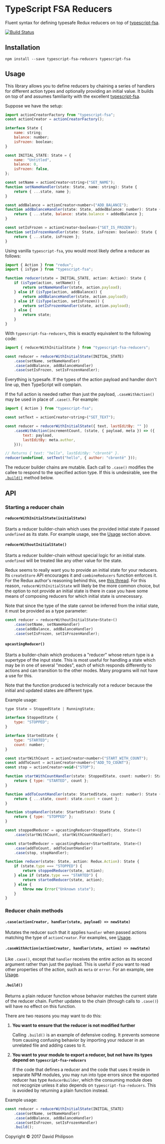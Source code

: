 # TypeScript FSA Reducers

Fluent syntax for defining typesafe Redux reducers on top of [typescript-fsa](https://github.com/aikoven/typescript-fsa).

[![Build Status](https://travis-ci.org/dphilipson/typescript-fsa-reducers.svg?branch=master)](https://travis-ci.org/dphilipson/typescript-fsa-reducers)

## Installation

```
npm install --save typescript-fsa-reducers typescript-fsa
```

## Usage

This library allows you to define reducers by chaining a series of handlers for different action
types and optionally providing an initial value. It builds on top of and assumes familiarity with
the excellent [typescript-fsa](https://github.com/aikoven/typescript-fsa).

Suppose we have the setup:
``` javascript
import actionCreatorFactory from "typescript-fsa";
const actionCreator = actionCreatorFactory();

interface State {
    name: string;
    balance: number;
    isFrozen: boolean;
}

const INITIAL_STATE: State = {
    name: "Untitled",
    balance: 0,
    isFrozen: false,
};

const setName = actionCreator<string>("SET_NAME");
function setNameHandler(state: State, name: string): State {
    return { ...state, name };
}

const addBalance = actionCreator<number>("ADD_BALANCE");
function addBalanceHandler(state: State, addedBalance: number): State {
    return { ...state, balance: state.balance + addedBalance };
}

const setIsFrozen = actionCreator<boolean>("SET_IS_FROZEN");
function setIsFrozenHandler(state: State, isFrozen: boolean): State {
    return { ...state, isFrozen };
}
```
Using vanilla `typescript-fsa`, you would most likely define a reducer as follows:
``` javascript
import { Action } from "redux";
import { isType } from "typescript-fsa";

function reducer(state = INITIAL_STATE, action: Action): State {
    if (isType(action, setName)) {
        return setNameHandler(state, action.payload);
    } else if (isType(action, addBalance)) {
        return addBalanceHandler(state, action.payload);
    } else if (isType(action, setIsFrozen)) {
        return setIsFrozenHandler(state, action.payload);
    } else {
        return state;
    }
}
```
With `typescript-fsa-reducers`, this is exactly equivalent to the following code:
``` javascript
import { reducerWithInitialState } from "typescript-fsa-reducers";

const reducer = reducerWithInitialState(INITIAL_STATE)
    .case(setName, setNameHandler)
    .case(addBalance, addBalanceHandler)
    .case(setIsFrozen, setIsFrozenHandler);
```
Everything is typesafe. If the types of the action payload and handler don't line up, then
TypeScript will complain.

If the full action is needed rather than just the payload, `.caseWithAction()` may be used in
place of `.case()`. For example:
``` javascript
import { Action } from "typescript-fsa";

const setText = actionCreator<string>("SET_TEXT");

const reducer = reducerWithInitialState({ text, lastEditBy: "" })
    .caseWithAction(incrementCount, (state, { payload, meta }) => ({
        text: payload,
        lastEditBy: meta.author,
    }));

// Returns { text: "hello", lastEditBy: "cbrontë" }.
reducer(undefined, setText("hello", { author: "cbrontë" }));
```
The reducer builder chains are mutable. Each call to `.case()` modifies the callee to respond to the
specified action type. If this is undesirable, see the [`.build()`](#build) method below.

## API

### Starting a reducer chain

#### `reducerWithInitialState(initialState)`

Starts a reducer builder-chain which uses the provided initial state if passed `undefined` as its
state. For example usage, see the [Usage](#usage) section above.

#### `reducerWithoutInitialState()`

Starts a reducer builder-chain without special logic for an initial state. `undefined` will be
treated like any other value for the state.

Redux seems to really want you to provide an initial state for your reducers. Its `createStore` API
encourages it and `combineReducers` function enforces it. For the Redux author's reasoning behind
this, see [this thread](https://github.com/reactjs/redux/issues/514). For this reason,
`reducerWithInitialState` will likely be the more common choice, but the option to not provide an
initial state is there in case you have some means of composing reducers for which initial state is
unnecessary.

Note that since the type of the state cannot be inferred from the initial state, it must be provided
as a type parameter:
``` javascript
const reducer = reducerWithoutInitialState<State>()
    .case(setName, setNameHandler)
    .case(addBalance, addBalanceHandler)
    .case(setIsFrozen, setIsFrozenHandler);
```

#### `upcastingReducer()`

Starts a builder-chain which produces a "reducer" whose return type is a supertype of the input
state. This is most useful for handling a state which may be in one of several "modes", each of
which responds differently to actions and can transition to the other modes. Many programs will
not have a use for this.

Note that the function produced is technically not a reducer because the initial and updated
states are different type.

Example usage:
``` javascript
type State = StoppedState | RunningState;

interface StoppedState {
    type: "STOPPED";
}

interface StartedState {
    type: "STARTED";
    count: number;
}

const startWithCount = actionCreator<number>("START_WITH_COUNT");
const addToCount = actionCreator<number>("ADD_TO_COUNT");
const stop = actionCreator<void>("STOP");

function startWithCountHandler(state: StoppedState, count: number): State {
    return { type: "STARTED", count };
}

function addToCountHandler(state: StartedState, count: number): State {
    return { ...state, count: state.count + count };
}

function stopHandler(state: StartedState): State {
    return { type: "STOPPED" };
}

const stoppedReducer = upcastingReducer<StoppedState, State>()
    .case(startWithCount, startWithCountHandler);

const startedReducer = upcastingReducer<StartedState, State>()
    .case(addToCount, addToCountHandler)
    .case(stop, stopHandler);

function reducer(state: State, action: Redux.Action): State {
    if (state.type === "STOPPED") {
        return stoppedReducer(state, action);
    } else if (state.type === "STARTED") {
        return startedReducer(state, action);
    } else {
        throw new Error("Unknown state");
    }
}
```

### Reducer chain methods

#### `.case(actionCreator, handler(state, payload) => newState)`

Mutates the reducer such that it applies `handler` when passed actions matching the type of
`actionCreator`. For examples, see [Usage](#usage).

#### `.caseWithAction(actionCreator, handler(state, action) => newState)`

Like `.case()`, except that `handler` receives the entire action as its second argument rather
than just the payload. This is useful if you want to read other properties of the action, such as
`meta` or `error`. For an example, see [Usage](#usage).

#### `.build()`

Returns a plain reducer function whose behavior matches the current state of the reducer chain.
Further updates to the chain (through calls to `.case()`) will have no effect on this function.

There are two reasons you may want to do this:

1.  **You want to ensure that the reducer is not modified further**

    Calling `.build()` is an example of defensive coding. It prevents someone from causing confusing
    behavior by importing your reducer in an unrelated file and adding cases to it.

2.  **You want to your module to export a reducer, but not have its types depend on
    `typescript-fsa-reducers`**

    If the code that defines a reducer and the code that uses it reside in separate NPM modules, you
    may run into type errors since the exported reducer has type `ReducerBuilder`, which the
    consuming module does not recognize unless it also depends on `typescript-fsa-reducers`. This is
    avoided by returning a plain function instead.

Example usage:

``` javascript
const reducer = reducerWithInitialState(INITIAL_STATE)
    .case(setName, setNameHandler)
    .case(addBalance, addBalanceHandler)
    .case(setIsFrozen, setIsFrozenHandler)
    .build();
```

Copyright © 2017 David Philipson
